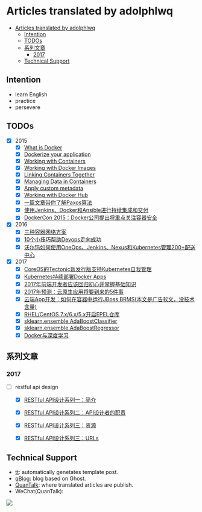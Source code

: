 # Articles translated by adolphlwq

<!-- TOC -->

- [Articles translated by adolphlwq](#articles-translated-by-adolphlwq)
    - [Intention](#intention)
    - [TODOs](#todos)
    - [系列文章](#系列文章)
        - [2017](#2017)
    - [Technical Support](#technical-support)

<!-- /TOC -->

## Intention
- learn English
- practice
- persevere

## TODOs
- [X] 2015
  * [X] [What is Docker](http://segmentfault.com/a/1190000002756858)
  * [X] [Dockerize your application](http://segmentfault.com/a/1190000002760996)
  * [X] [Working with Containers](http://segmentfault.com/a/1190000002761949)
  * [X] [Working with Docker Images](http://segmentfault.com/a/1190000002763168)
  * [X] [Linking Containers Together](http://segmentfault.com/a/1190000002767022)
  * [X] [Managing Data in Containers](http://segmentfault.com/a/1190000002774628)
  * [X] [Apply custom metadata](http://segmentfault.com/a/1190000002779151)
  * [X] [Working with Docker Hub](http://segmentfault.com/a/1190000003710249)
  * [X] [一篇文章带你了解Paxos算法](http://dockone.io/article/640)
  * [X] [使用Jenkins、Docker和Ansible进行持续集成和交付](http://dockone.io/article/668)
  * [X] [DockerCon 2015：Docker公司提出将重点关注容器安全](http://dockone.io/article/833)

- [X] 2016
  * [X] [三种容器网络方案](http://dockone.io/article/1754)
  * [X] [10个小技巧帮助Devops走向成功](http://dockone.io/article/1781)
  * [X] [沃尔玛如何使用OneOps、Jenkins、Nexus和Kubernetes管理200+配送中心](http://dockone.io/article/1824)

- [X] 2017
  - [X] [CoreOS的Tectonic新发行版支持Kubernetes自我管理](/2017/01-coreos-offers-self-hosting-kubernetes-new-tectonic-release.md)
  - [X] [Kubernetes持续部署Docker Apps](/2017/02-continuous-deployment-of-docker-apps-to-kubernetes.md)
  - [X] [2017年前端开发者应该回归初心并掌握基础知识](/2017/03-what-to-learn-in-2017-if-youre-a-frontend-developer.md)
  - [X] [2017年预测：云原生应用将要到来的5件事](/2017/04-predictions-five-things-to-come-for-cloud-native-applications.md)
  - [X] [云端App开发：如何在容器中运行JBoss BRMS(本文是广告软文，没技术含量)](/2017/05-app-dev-in-the-cloud-how-to-run-jboss-brms-in-a-container.md)
  - [X] [RHEL/CentOS 7.x/6.x/5.x开启EPEL仓库](/2017/06-how-to-enable-epel-repository-for-rhel-centos-6-5.md)
  - [X] [sklearn.ensemble.AdaBoostClassifier](/2017/07-sklearn.ensemble.AdaBoostClassifier.md)
  - [X] [sklearn.ensemble.AdaBoostRegressor](/2017/08-sklearn.ensemble.AdaBoostRegressor.md)
  - [X] [Docker与深度学习](/2017/09-deep-learning-with-docker.md) 

## 系列文章
### 2017
- [ ] restful api design
  - [X] [RESTful API设计系列一：简介](/2017/10-restful-api-design_introduction.md)
  - [X] [RESTful API设计系列二：API设计者的职责](/2017/11-restful-api-design_the-job-of-api-designer.md)
  - [X] [RESTful API设计系列三：资源](/2017/12-restful-api-design_resources.md)
  - [X] [RESTful API设计系列三：URLs](/2017/13-restful-api-design_urls.md)


## Technical Support
- [tt](https://github.com/adolphlwq/tt): automatically genetates template post.
- [qBlog](https://github.com/adolphlwq/qBlog): blog based on Ghost.
- [QuanTalk](https://blog.adolphlwq.xyz/tag/translate): where translated articles are publish.
- WeChat(QuanTalk): 

![](http://og2hmb2p7.bkt.clouddn.com/qrcode_for_gh_abe5e5036d49_258.jpg)